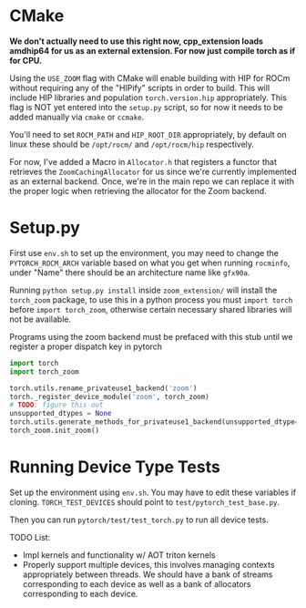 # CMake

**We don't actually need to use this right now, cpp_extension loads amdhip64 for us as an external extension. For now just compile torch as if for CPU.**

Using the `USE_ZOOM` flag with CMake will enable building with HIP for ROCm without requiring any of the "HIPify" scripts in order to build. This will include HIP libraries and population `torch.version.hip` appropriately. This flag is NOT yet entered into the `setup.py` script, so for now it needs to be added manually via `cmake` or `ccmake`.

You'll need to set `ROCM_PATH` and `HIP_ROOT_DIR` appropriately, by default on linux these should be `/opt/rocm/` and `/opt/rocm/hip` respectively.

For now, I've added a Macro in `Allocator.h` that registers a functor that retrieves the `ZoomCachingAllocator` for us since we're currently implemented as an external backend. Once, we're in the main repo we can replace it with the proper logic when retrieving the allocator for the Zoom backend.

# Setup.py
First use `env.sh` to set up the environment, you may need to change the `PYTORCH_ROCM_ARCH` variable based on what you get when running `rocminfo`, under "Name" there should be an architecture name like `gfx90a`.

Running `python setup.py install` inside `zoom_extension/` will install the `torch_zoom` package, to use this in a python process you must `import torch` before `import torch_zoom`, otherwise certain necessary shared libraries will not be available.

Programs using the zoom backend must be prefaced with this stub until we register a proper dispatch key in pytorch

```python
import torch
import torch_zoom

torch.utils.rename_privateuse1_backend('zoom')
torch._register_device_module('zoom', torch_zoom)
# TODO: figure this out
unsupported_dtypes = None
torch.utils.generate_methods_for_privateuse1_backend(unsupported_dtype=unsupported_dtypes)
torch_zoom.init_zoom()
```

# Running Device Type Tests
Set up the environment using `env.sh`. You may have to edit these variables if cloning. `TORCH_TEST_DEVICES` should point to `test/pytorch_test_base.py`.

Then you can run `pytorch/test/test_torch.py` to run all device tests.

TODO List:


- Impl kernels and functionality w/ AOT triton kernels
- Properly support multiple devices, this involves managing contexts appropriately between threads. We should have a bank of streams corresponding to each device as well as a bank of allocators corresponding to each device.